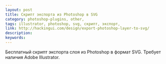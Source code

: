 ```yaml
---
layout: post
title: Скрипт экспорта из Photoshop в SVG
category: photoshop-plugins, other, 
tags: illustrator, photoshop, svg, скрипт, экспорт, 
link: http://hackingui.com/design/export-photoshop-layer-to-svg/
description: 
keywords: 
---
```


<p>Бесплатный скрипт экспорта слоя из Photoshop в формат SVG. Требует наличия Adobe Illustrator.</p>
